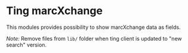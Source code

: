 Ting marcXchange
================

This modules provides possibility to show marcXchange data as fields.

*Note:* Remove files from `lib/` folder when ting client is updated to "new search" version.
